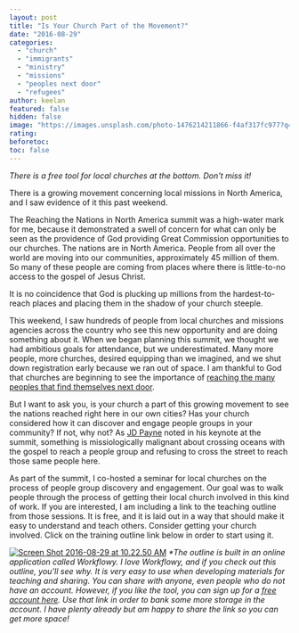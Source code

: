 ```yaml
---
layout: post
title: "Is Your Church Part of the Movement?"
date: "2016-08-29"
categories: 
  - "church"
  - "immigrants"
  - "ministry"
  - "missions"
  - "peoples next door"
  - "refugees"
author: keelan
featured: false
hidden: false
image: "https://images.unsplash.com/photo-1476214211866-f4af317fc977?q=80&w=1933&auto=format&fit=crop&ixlib=rb-4.1.0&ixid=M3wxMjA3fDB8MHxwaG90by1wYWdlfHx8fGVufDB8fHx8fA%3D%3D"
rating:
beforetoc:
toc: false
---
```


_There is a free tool for local churches at the bottom. Don't miss it!_

There is a growing movement concerning local missions in North America, and I saw evidence of it this past weekend.

The Reaching the Nations in North America summit was a high-water mark for me, because it demonstrated a swell of concern for what can only be seen as the providence of God providing Great Commission opportunities to our churches. The nations are in North America. People from all over the world are moving into our communities, approximately 45 million of them. So many of these people are coming from places where there is little-to-no access to the gospel of Jesus Christ.

It is no coincidence that God is plucking up millions from the hardest-to-reach places and placing them in the shadow of your church steeple.

This weekend, I saw hundreds of people from local churches and missions agencies across the country who see this new opportunity and are doing something about it. When we began planning this summit, we thought we had ambitious goals for attendance, but we underestimated. Many more people, more churches, desired equipping than we imagined, and we shut down registration early because we ran out of space. I am thankful to God that churches are beginning to see the importance of [reaching the many peoples that find themselves next door](http://blog.keelancook.com/2015/08/introducing-the-peoples-next-door-blog.html).

But I want to ask you, is your church a part of this growing movement to see the nations reached right here in our own cities? Has your church considered how it can discover and engage people groups in your community? If not, why not? As [JD Payne](https://twitter.com/jd_payne) noted in his keynote at the summit, something is missiologically malignant about crossing oceans with the gospel to reach a people group and refusing to cross the street to reach those same people here.

As part of the summit, I co-hosted a seminar for local churches on the process of people group discovery and engagement. Our goal was to walk people through the process of getting their local church involved in this kind of work. If you are interested, I am including a link to the teaching outline from those sessions. It is free, and it is laid out in a way that should make it easy to understand and teach others. Consider getting your church involved. Click on the training outline link below in order to start using it.

[![Screen Shot 2016-08-29 at 10.22.50 AM](images/Screen-Shot-2016-08-29-at-10.22.50-AM-300x115.png)](http://bit.ly/rtnbreakouts) _\*The outline is built in an online application called Workflowy. I love Workflowy, and if you check out this outline, you’ll see why. It is very easy to use when developing materials for teaching and sharing. You can share with anyone, even people who do not have an account. However, if you like the tool, you can sign up for a_ [_free account here_](https://workflowy.com/invite/279d1a17.lnx)_. Use that link in order to bank some more storage in the account. I have plenty already but am happy to share the link so you can get more space!_
